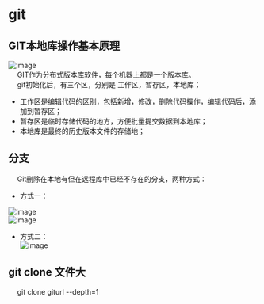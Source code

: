 # git

## GIT本地库操作基本原理  

![image](https://gitee.com/wt1814/pic-host/raw/master/images/projectManage/git/git-4.png)  
&emsp; GIT作为分布式版本库软件，每个机器上都是一个版本库。  
&emsp; git初始化后，有三个区，分别是 工作区，暂存区，本地库；  

* 工作区是编辑代码的区别，包括新增，修改，删除代码操作，编辑代码后，添加到暂存区；  
* 暂存区是临时存储代码的地方，方便批量提交数据到本地库；  
* 本地库是最终的历史版本文件的存储地；  

## 分支

&emsp; Git删除在本地有但在远程库中已经不存在的分支，两种方式：  
* 方式一：  

![image](https://gitee.com/wt1814/pic-host/raw/master/images/projectManage/git/git-1.png)  
![image](https://gitee.com/wt1814/pic-host/raw/master/images/projectManage/git/git-2.png)  

* 方式二：  
![image](https://gitee.com/wt1814/pic-host/raw/master/images/projectManage/git/git-3.png)  


## git clone 文件大
&emsp; git clone giturl --depth=1  

